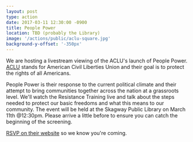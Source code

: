 ```yaml
---
layout: post
type: action
date: 2017-03-11 12:30:00 -0900
title: People Power
location: TBD (probably the Library)
image: '/actions/public/aclu-square.jpg'
background-y-offset: '-350px'
---
```


We are hosting a livestream viewing of the ACLU's launch of People Power. [ACLU](http://www.aclu.org) stands for American Civil Liberties Union and their goal is to protect the rights of all Americans.

People Power is their response to the current political climate and their attempt to bring communities together across the nation at a grassroots level. We'll watch the Resistance Training live and talk about the steps needed to protect our basic freedoms and what this means to our community. The event will be held at the Skagway Public Library on March 11th @12:30pm. Please arrive a little before to ensure you can catch the beginning of the screening.

[RSVP on their website](http://go.peoplepower.org/event/attend/2077/?source=taf) so we know you're coming.
